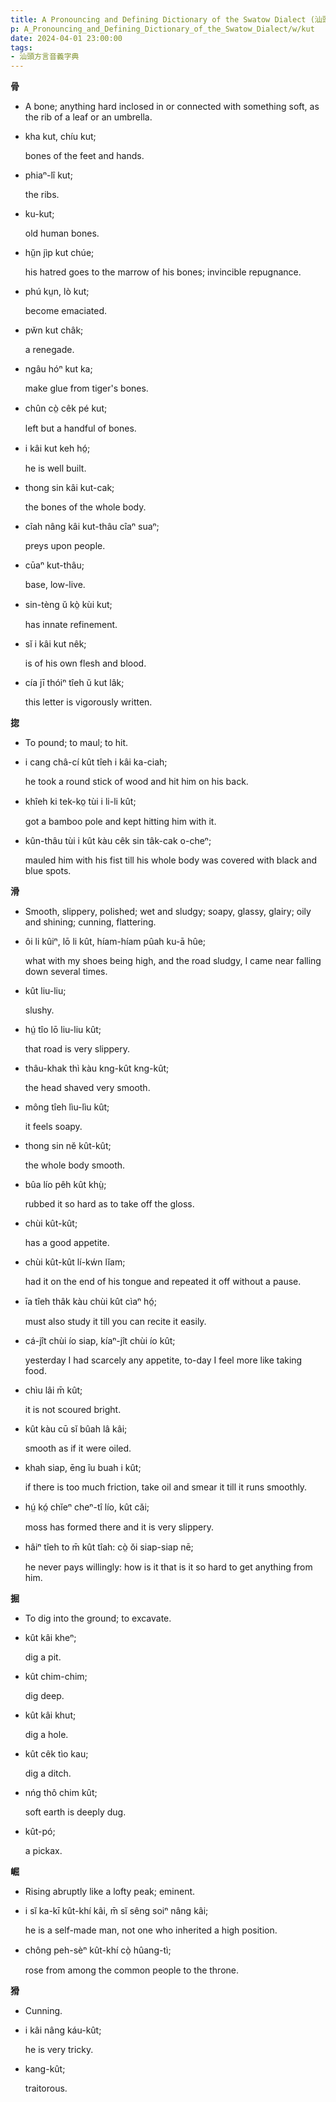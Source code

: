 ```yaml
---
title: A Pronouncing and Defining Dictionary of the Swatow Dialect (汕頭方言音義字典) / kut
p: A_Pronouncing_and_Defining_Dictionary_of_the_Swatow_Dialect/w/kut
date: 2024-04-01 23:00:00
tags: 
- 汕頭方言音義字典
---
```



**骨**
- A bone; anything hard inclosed in or connected with something soft, as the rib of a leaf or an umbrella.

- kha kut, chíu kut;

  bones of the feet and hands.

- phiaⁿ-lî kut;

  the ribs.

- ku-kut;

  old human bones.

- hṳ̆n jìp kut chúe;

  his hatred goes to the marrow of his bones; invincible repugnance.

- phú kṳn, lò kut;

  become emaciated.

- pw̆n kut châk;

  a renegade.

- ngâu hóⁿ kut ka;

  make glue from tiger's bones.

- chûn cò̤ cêk pé kut;

  left but a handful of bones.

- i kâi kut keh hó̤;

  he is well built.

- thong sin kâi kut-cak;

  the bones of the whole body.

- cîah nâng kâi kut-thâu cîaⁿ suaⁿ;

  preys upon people.

- cūaⁿ kut-thâu;

  base, low-live.

- sin-tèng ŭ kò̤ kùi kut;

  has innate refinement.

- sĭ i kâi kut nêk;

  is of his own flesh and blood.

- cía jī thóiⁿ tîeh ŭ kut lâk;

  this letter is vigorously written.

**㧾**
- To pound; to maul; to hit.

- i cang châ-cí kût tîeh i kâi ka-ciah;

  he took a round stick of wood and hit him on his back.

- khîeh ki tek-ko̤ tùi i li-li kût;

  got a bamboo pole and kept hitting him with it.

- kûn-thâu tùi i kût kàu cêk sin tâk-cak o-cheⁿ;

  mauled him with his fist till his whole body was covered with black and blue spots. 

**滑**
- Smooth, slippery, polished; wet and sludgy; soapy, glassy, glairy; oily and shining; cunning, flattering.

- ôi li kûiⁿ, lō li kût, híam-híam pûah ku-ā hûe;

  what with my shoes being high, and the road sludgy, I came near falling down several times.

- kût liu-liu;

  slushy.

- hṳ́ tîo lō liu-liu kût;

  that road is very slippery.

- thâu-khak thì kàu kng-kût kng-kût;

  the head shaved very smooth.

- mông tîeh lìu-lìu kût;

  it feels soapy.

- thong sin nĕ kût-kût;

  the whole body smooth.

- bûa lío pêh kût khṳ̀;

  rubbed it so hard as to take off the gloss.

- chùi kût-kût;

  has a good appetite.

- chùi kût-kût lí-kẃn lĭam;

  had it on the end of his tongue and repeated it off without a pause.

- īa tîeh thâk kàu chùi kût cìaⁿ hó̤;

  must also study it till you can recite it easily.

- cá-jît chùi ío siap, kíaⁿ-jît chùi ío kût;

  yesterday I had scarcely any appetite, to-day I feel more like taking food.

- chìu lâi m̄ kût;

  it is not scoured bright.

- kût kàu cū sĭ bûah lâ kâi;

  smooth as if it were oiled.

- khah siap, ēng îu buah i kût;

  if there is too much friction, take oil and smear it till it runs smoothly.

- hṳ́ kó̤ chĭeⁿ cheⁿ-tî lío, kût căi;

  moss has formed there and it is very slippery.

- hâiⁿ tîeh to m̄ kût tîah: cò̤ ŏi siap-siap nē;

  he never pays willingly: how is it that is it so hard to get anything from him.

**掘**
- To dig into the ground; to excavate.

- kût kâi kheⁿ;

  dig a pit.

- kût chim-chim;

  dig deep.

- kût kâi khut;

  dig a hole.

- kût cêk tìo kau;

  dig a ditch.

- nńg thô chim kût;

  soft earth is deeply dug.

- kût-pó;

  a pickax.

**崛**
- Rising abruptly like a lofty peak; eminent.

- i sĭ ka-kī kût-khí kâi, m̄ sĭ sêng soiⁿ nâng kâi;

  he is a self-made man, not one who inherited a high position.

- chông peh-sèⁿ kût-khí cò̤ hûang-tì;

  rose from among the common people to the throne.

**猾**
- Cunning.

- i kâi nâng káu-kût;

  he is very tricky.

- kang-kût;

  traitorous.